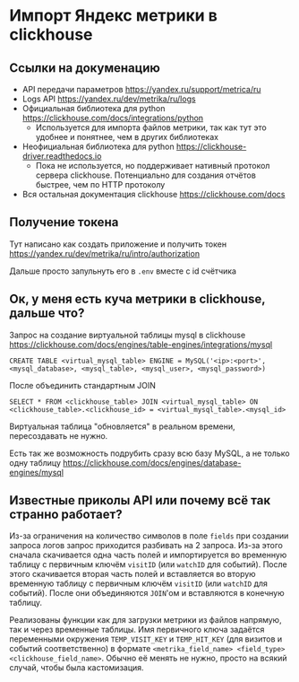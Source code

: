 # Импорт Яндекс метрики в clickhouse

## Ссылки на докуменацию

- API передачи параметров <https://yandex.ru/support/metrica/ru>
- Logs API <https://yandex.ru/dev/metrika/ru/logs>
- Официальная библиотека для python <https://clickhouse.com/docs/integrations/python>
  - Используется для импорта файлов метрики, так как тут это удобнее и понятнее, чем в других библиотеках
- Неофициальная библиотека для python <https://clickhouse-driver.readthedocs.io>
  - Пока не используется, но поддерживает нативный протокол сервера clickhouse. Потенциально для создания отчётов быстрее, чем по HTTP протоколу
- Вся остальная документация clickhouse <https://clickhouse.com/docs>

## Получение токена

Тут написано как создать приложение и получить токен <https://yandex.ru/dev/metrika/ru/intro/authorization>

Дальше просто запульнуть его в `.env` вместе с id счётчика

## Ок, у меня есть куча метрики в clickhouse, дальше что?

Запрос на создание виртуальной таблицы mysql в clickhouse
<https://clickhouse.com/docs/engines/table-engines/integrations/mysql>

```dql
CREATE TABLE <virtual_mysql_table> ENGINE = MySQL('<ip>:<port>', <mysql_database>, <mysql_table>, <mysql_user>, <mysql_password>)
```

После объединить стандартным JOIN

```dql
SELECT * FROM <clickhouse_table> JOIN <virtual_mysql_table> ON <clickhouse_table>.<clickhouse_id> = <virtual_mysql_table>.<mysql_id>
```

Виртуальная таблица "обновляется" в реальном времени, пересоздавать не нужно.

Есть так же возможность подрубить сразу всю базу MySQL, а не только одну таблицу
<https://clickhouse.com/docs/engines/database-engines/mysql>

## Известные приколы API или почему всё так странно работает?

Из-за ограничения на количество символов в поле `fields` при создании запроса логов запрос приходится разбивать на 2 запроса.
Из-за этого сначала скачивается одна часть полей и импортируется во временную таблицу с первичным ключём `visitID` (или `watchID` для событий).
После этого скачивается вторая часть полей и вставляется во вторую временную таблицу с первичным ключём `visitID` (или `watchID` для событий).
После они объединяются `JOIN`'ом и вставляются в конечную таблицу.

Реализованы функции как для загрузки метрики из файлов напрямую, так и через временные таблицы.
Имя первичного ключа задаётся переменными окружения `TEMP_VISIT_KEY` и `TEMP_HIT_KEY` (для визитов и событий соответственно) в формате `<metrika_field_name> <field_type> <clickhouse_field_name>`.
Обычно её менять не нужно, просто на всякий случай, чтобы была кастомизация.
